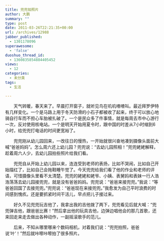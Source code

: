 ```yaml
---
title: 兜兜拍照片
author: 大鹏
summary: ""
type: post
date: 2011-03-26T22:21:35+00:00
url: /archives/12988
jabber_published:
  - 1301178096
superawesome:
  - 'false'
duoshuo_thread_id:
  - 1360835854884405452
views:
  - 12
categories:
  - 未分类
tags:
  - 生活

---
```

　　天气转暖，春天来了。早晨打开窗子，就听见鸟在叽叽喳喳叫。最近拜罗伊特有几样变化。一个是马路上用于冬天防滑的小石子都被收了起来，终于可以放心地骑自行车而不担心车胎被扎破了。一个是民众多了件事情，就是每周去市中心游行一次，反对使用核电站。一个是明天开始用夏令时，跟中国的时差从7小时缩到6小时，给兜兜打电话的时间更宽裕了。
  
　　兜兜刚从幼儿园回来，一改往日的慢热，一开始就很兴奋地凑到摄像头面前大喊“爸爸妈妈”。怎么周六还上幼儿园？兜兜说：“去幼儿园照相！”兜兜姥姥解释，趁着周六人少，去幼儿园拍些照片给我们看。

　　兜兜自从开始上幼儿园以来，连连受到老师的表扬，比如不哭闹，比如自己开始描红了，比如自己会拖鞋睡午觉了。今天兜兜给我们看了他的作业和老师的评语，可惜摄像头里看不太清楚。兜兜的姥姥和姥爷、小姨、表舅妈和表妹一行人浩浩荡荡去幼儿园接兜兜，就是没有爸爸妈妈。兜兜说：“爸爸来接兜兜。”我说：“等爸爸回国了去接兜兜。”兜兜说：“爸爸现在来接兜兜。”我愈发为自己平时浪费的时间感到愧疚。还是要抓紧时间干活儿，早点把儿子接过来。
  
　　好久不见兜兜玩吉他了，我拿出我的吉他拨了两下，兜兜看见后就大喊：“兜兜弹吉他，跟爸爸比赛！”然后拿出他的玩具吉他，边弹边唱他会的那几首歌，还来回走来走去做出各种动作，一副摇滚歌手的范儿。

　　后来，不知从哪里哪来个数码相机，对着我们说：“兜兜拍照，爸爸说&#8217;叶&#8217;！”然后就咔嚓咔嚓拍了很多照片。
